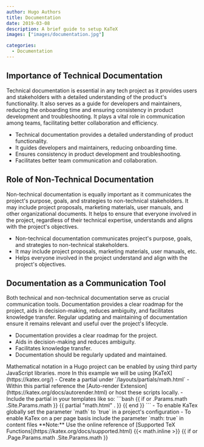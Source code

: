 ```yaml
---
author: Hugo Authors
title: Documentation
date: 2019-03-08
description: A brief guide to setup KaTeX
images: ["images/documentation.jpg"]

categories: 
  - Documentation
---
```


## Importance of Technical Documentation

Technical documentation is essential in any tech project as it provides users and stakeholders with a detailed understanding of the product's functionality. It also serves as a guide for developers and maintainers, reducing the onboarding time and ensuring consistency in product development and troubleshooting. It plays a vital role in communication among teams, facilitating better collaboration and efficiency.

- Technical documentation provides a detailed understanding of product functionality.
- It guides developers and maintainers, reducing onboarding time.
- Ensures consistency in product development and troubleshooting.
- Facilitates better team communication and collaboration.

## Role of Non-Technical Documentation

Non-technical documentation is equally important as it communicates the project's purpose, goals, and strategies to non-technical stakeholders. It may include project proposals, marketing materials, user manuals, and other organizational documents. It helps to ensure that everyone involved in the project, regardless of their technical expertise, understands and aligns with the project's objectives.

- Non-technical documentation communicates project's purpose, goals, and strategies to non-technical stakeholders.
- It may include project proposals, marketing materials, user manuals, etc.
- Helps everyone involved in the project understand and align with the project's objectives.

## Documentation as a Communication Tool

Both technical and non-technical documentation serve as crucial communication tools. Documentation provides a clear roadmap for the project, aids in decision-making, reduces ambiguity, and facilitates knowledge transfer. Regular updating and maintaining of documentation ensure it remains relevant and useful over the project's lifecycle.

- Documentation provides a clear roadmap for the project.
- Aids in decision-making and reduces ambiguity.
- Facilitates knowledge transfer.
- Documentation should be regularly updated and maintained.

<!-->
Mathematical notation in a Hugo project can be enabled by using third party JavaScript libraries.
more

In this example we will be using [KaTeX](https://katex.org/)

- Create a partial under `/layouts/partials/math.html`
- Within this partial reference the [Auto-render Extension](https://katex.org/docs/autorender.html) or host these scripts locally.
- Include the partial in your templates like so:  

```bash
{{ if or .Params.math .Site.Params.math }}
{{ partial "math.html" . }}
{{ end }}
```

- To enable KaTex globally set the parameter `math` to `true` in a project's configuration
- To enable KaTex on a per page basis include the parameter `math: true` in content files

**Note:** Use the online reference of [Supported TeX Functions](https://katex.org/docs/supported.html)

{{< math.inline >}}
{{ if or .Page.Params.math .Site.Params.math }}
<!-- KaTeX -->
<!-- <link rel="stylesheet" href="https://cdn.jsdelivr.net/npm/katex@0.11.1/dist/katex.min.css" integrity="sha384-zB1R0rpPzHqg7Kpt0Aljp8JPLqbXI3bhnPWROx27a9N0Ll6ZP/+DiW/UqRcLbRjq" crossorigin="anonymous">
<script defer src="https://cdn.jsdelivr.net/npm/katex@0.11.1/dist/katex.min.js" integrity="sha384-y23I5Q6l+B6vatafAwxRu/0oK/79VlbSz7Q9aiSZUvyWYIYsd+qj+o24G5ZU2zJz" crossorigin="anonymous"></script>
<script defer src="https://cdn.jsdelivr.net/npm/katex@0.11.1/dist/contrib/auto-render.min.js" integrity="sha384-kWPLUVMOks5AQFrykwIup5lo0m3iMkkHrD0uJ4H5cjeGihAutqP0yW0J6dpFiVkI" crossorigin="anonymous" onload="renderMathInElement(document.body);"></script>
{{ end }}
{{</ math.inline >}}

### Examples

{{< math.inline >}}
<p>
Inline math: \(\varphi = \dfrac{1+\sqrt5}{2}= 1.6180339887…\)
</p>
{{</ math.inline >}}

Block math:
$$
 \varphi = 1+\frac{1} {1+\frac{1} {1+\frac{1} {1+\cdots} } } 
$$
--> 
